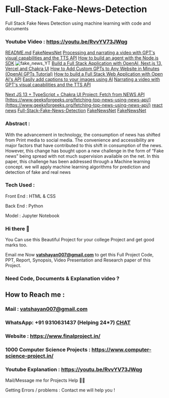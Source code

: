 # Full-Stack-Fake-News-Detection
Full Stack Fake News Detection using machine learning with code and documents

### Youtube Video : https://youtu.be/RvvYV73JWqg
<!-- r8_2pVJDbJXo04t0U73Tb942CfpEF1sFIr3U3mVB -->

[README.md](https://github.com/Vatshayan/Full-Stack-Fake-News-Detection)
[FakeNewsNet](https://github.com/KaiDMML/FakeNewsNet)
[Processing and narrating a video with GPT's visual capabilities and the TTS API](https://cookbook.openai.com/examples/gpt_with_vision_for_video_understanding)
[How to build an agent with the Node.js SDK](https://cookbook.openai.com/examples/how_to_build_an_agent_with_the_node_sdk)
![fake_news_YT](https://user-images.githubusercontent.com/28294942/233419123-cecece7b-4775-4481-abb0-f4ebae8a3d5c.png)
[Build a Full Stack Application with OpenAI, Next.js 13, Vercel and Chakra UI](https://www.youtube.com/watch?v=coPqAHe_oac)
[How to Add Custom GPTs to Any Website in Minutes (OpenAI GPTs Tutorial)](https://www.youtube.com/watch?v=Uk5f3ajkfSs)
[How to build a Full Stack Web Application with Open AI's API](https://www.youtube.com/watch?v=lGvb-gQHw98)
[Easily add captions to your images using AI](https://www.youtube.com/watch?v=9TZsh_-y9DA)
[Narrating a video with GPT's visual capabilities and the TTS API](https://github.com/openai/openai-cookbook/blob/main/examples/GPT_with_vision_for_video_understanding.ipynb)

[Next JS 13 + TypeScript + Chakra UI Project: Fetch from NEWS API](https://www.youtube.com/watch?v=k4NL2Z-9TUk)
[https://www.geeksforgeeks.org/fetching-top-news-using-news-api/](https://www.geeksforgeeks.org/fetching-top-news-using-news-api/)
[react news](https://github.com/MitulMistry/react-google-news)
[Full-Stack-Fake-News-Detection](https://github.com/Vatshayan/Full-Stack-Fake-News-Detection)
[FakeNewsNet](https://github.com/KaiDMML/FakeNewsNet)
[FakeNewsNet](https://github.com/KaiDMML/FakeNewsNet)

### Abstract :
With the advancement in technology, the consumption of news has shifted from Print media to social media. The convenience and accessibility are major factors that have contributed to this shift in consumption of the news. However, this change has bought upon a new challenge in the form of “Fake news” being spread with not much supervision available on the net. In this paper, this challenge has been addressed through a Machine learning concept. we will apply machine learning algorithms for prediction and detection of fake and real news

### Tech Used :

Front End : HTML & CSS

Back End : Python 

Model : Jupyter Notebook

### Hi there 👋

You Can use this Beautiful Project for your college Project and get good marks too. 

Email me Now **vatshayan007@gmail.com** to get this Full Project Code, PPT, Report, Synopsis, Video Presentation and Research paper of this Project.

### Need Code, Documents & Explanation video ? 

## How to Reach me :

### Mail : vatshayan007@gmail.com 

### WhatsApp: **+91 9310631437** (Helping 24*7) **[CHAT](https://wa.me/message/CHWN2AHCPMAZK1)** 

### Website : https://www.finalproject.in/

### 1000 Computer Science Projects : https://www.computer-science-project.in/

### Youtube Explanation : https://youtu.be/RvvYV73JWqg

Mail/Message me for Projects Help 🙏🏻

Getting Errors / problems : Contact me will help you !

